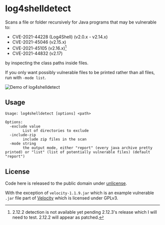 # log4shelldetect

Scans a file or folder recursively for Java programs that may be vulnerable to:

- CVE-2021-44228 (Log4Shell) (v2.0.x - v2.14.x)
- CVE-2021-45046 (v2.15.x)
- CVE-2021-45105 (v2.16.x)[^*]
- CVE-2021-44832 (v2.17)

[^*]: 2.12.2 detection is not available yet pending 2.12.3's release which I will need to test. 2.12.2 will appear as patched.

by inspecting the class paths inside files.

If you only want possibly vulnerable files to be printed rather than all files, run with `-mode list`.

![Demo of log4shelldetect](./demo.png)

## Usage

```
Usage: log4shelldetect [options] <path>

Options:
  -exclude value
        List of directories to exclude
  -include-zip
        include zip files in the scan
  -mode string
        the output mode, either "report" (every java archive pretty printed) or "list" (list of potentially vulnerable files) (default "report")
```

## License

Code here is released to the public domain under [unlicense](/LICENSE).

With the exception of `velocity-1.1.9.jar` which is an example vulnerable `.jar` file part of [Velocity](https://github.com/PaperMC/Velocity) which is licensed under GPLv3.
